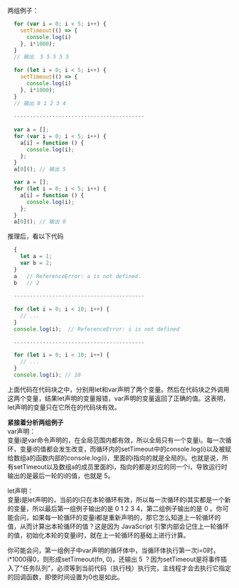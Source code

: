 两组例子：
``` javascript
  for (var i = 0; i < 5; i++) {
    setTimeout(() => {
      console.log(i)
    }, i*1000);
  }
  // 输出  5 5 5 5 5
  
  for (let i = 0; i < 5; i++) {
    setTimeout(() => {
      console.log(i)
    }, i*1000);
  }
  // 输出 0 1 2 3 4 
  
  -----------------------------------------
  
  var a = [];
  for (var i = 0; i < 5; i++) {
    a[i] = function () {
      console.log(i);
    };
  }
  a[0](); // 输出 5

  var a = [];
  for (let i = 0; i < 5; i++) {
    a[i] = function () {
      console.log(i);
    };
  }
  a[0](); // 输出 0

```
推理后，看以下代码

``` javascript
  {
    let a = 1;
    var b = 2;
  }
  a   // ReferenceError: a is not defined.
  b   // 2 
  
  -----------------------------------------
  
  for (let i = 0; i < 10; i++) {
    // ...
  }
  console.log(i);  // ReferenceError: i is not defined
  
  -----------------------------------------

  for (let i = 0; i < 10; i++) {
    // ...
  }
  console.log(i); // 10
```
上面代码在代码块之中，分别用let和var声明了两个变量。然后在代码块之外调用这两个变量，结果let声明的变量报错，var声明的变量返回了正确的值。这表明，let声明的变量只在它所在的代码块有效。  

**紧接着分析两组例子**  
var声明：  
变量i是var命令声明的，在全局范围内都有效，所以全局只有一个变量i。每一次循环，变量i的值都会发生改变，而循环内的setTimeout中的console.log(i)以及被赋给数组a的函数内部的console.log(i)，里面的i指向的就是全局的i。也就是说，所有setTimeout以及数组a的成员里面的i，指向的都是对应的同一个i，导致运行时输出的是最后一轮的i的值，也就是 5。

let声明：  
变量i是let声明的，当前的i只在本轮循环有效，所以每一次循环的i其实都是一个新的变量，所以最后第一组例子输出的是 0 1 2 3 4，第二组例子输出的是 0 。你可能会问，如果每一轮循环的变量i都是重新声明的，那它怎么知道上一轮循环的值，从而计算出本轮循环的值？这是因为 JavaScript 引擎内部会记住上一轮循环的值，初始化本轮的变量i时，就在上一轮循环的基础上进行计算。  

你可能会问，第一组例子中var声明的循环体中，当循环体执行第一次i=0时，i*1000得0，则形成setTimeout(fn, 0)，还输出 5 ？因为setTimeout是将事件插入了"任务队列"，必须等到当前代码（执行栈）执行完，主线程才会去执行它指定的回调函数，即使时间设置为0也是如此。